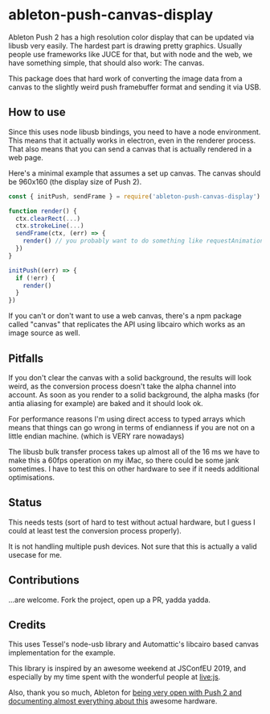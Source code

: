 # ableton-push-canvas-display

Ableton Push 2 has a high resolution color display that can be updated via libusb very easily.
The hardest part is drawing pretty graphics. Usually people use frameworks like JUCE for that, but
with node and the web, we have something simple, that should also work: The canvas.

This package does that hard work of converting the image data from a canvas to the slightly weird
push framebuffer format and sending it via USB.

## How to use

Since this uses node libusb bindings, you need to have a node environment. This means that it
actually works in electron, even in the renderer process. That also means that you can send a canvas
that is actually rendered in a web page.

Here's a minimal example that assumes a set up canvas. The canvas should be 960x160 (the display
size of Push 2).

```JavaScript
const { initPush, sendFrame } = require('ableton-push-canvas-display')

function render() {
  ctx.clearRect(...)
  ctx.strokeLine(...)
  sendFrame(ctx, (err) => {
    render() // you probably want to do something like requestAnimationFrame or so.
  })
}

initPush((err) => {
  if (!err) {
    render()
  }
})
```

If you can't or don't want to use a web canvas, there's a npm package called "canvas" that
replicates the API using libcairo which works as an image source as well.

## Pitfalls

If you don't clear the canvas with a solid background, the results will look weird, as the
conversion process doesn't take the alpha channel into account. As soon as you render to a solid
background, the alpha masks (for antia aliasing for example) are baked and it should look ok.

For performance reasons I'm using direct access to typed arrays which means that things can go wrong
in terms of endianness if you are not on a little endian machine. (which is VERY rare nowadays)

The libusb bulk transfer process takes up almost all of the 16 ms we have to make this a 60fps
operation on my iMac, so there could be some jank sometimes. I have to test this on other hardware
to see if it needs additional optimisations.

## Status

This needs tests (sort of hard to test without actual hardware, but I guess I could at least test
the conversion process properly).

It is not handling multiple push devices. Not sure that this is actually a valid usecase for me.

## Contributions

...are welcome. Fork the project, open up a PR, yadda yadda.

## Credits

This uses Tessel's node-usb library and Automattic's libcairo based canvas implementation for the
example.

This library is inspired by an awesome weekend at JSConfEU 2019, and especially by my time spent with the
wonderful people at [live:js](http://livejs.network).

Also, thank you so much, Ableton for [being very open with Push 2 and documenting almost everything
about this](https://github.com/Ableton/push-interface) awesome hardware.
